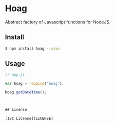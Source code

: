 # Hoag

Abstract factory of Javascript functions for NodeJS.

## Install

``` bash
$ npm install hoag --save
```

## Usage

``` js
// app.js

var hoag = require('hoag');

hoag.getDateTime();



## License

[ISC License][LICENSE]